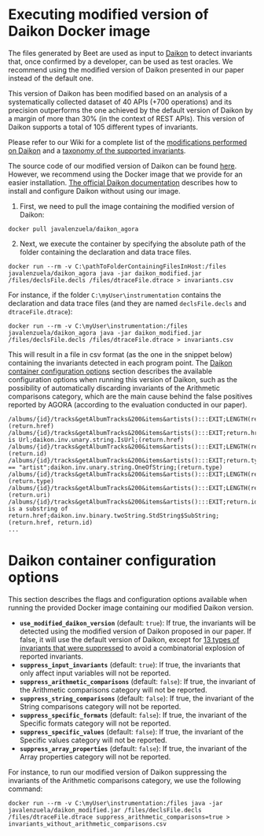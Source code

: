 # Executing modified version of Daikon Docker image
The files generated by Beet are used as input to [Daikon](https://plse.cs.washington.edu/daikon/) to detect invariants that, once confirmed by a developer, can be used as test oracles. We recommend using the modified version of Daikon presented in our paper instead of the default one. 

This version of Daikon has been modified based on an analysis of a systematically collected dataset of 40 APIs (+700 operations) and its precision outperforms the one achieved by the default version of Daikon by a margin of more than 30% (in the context of REST APIs). This version of Daikon supports a total of 105 different types of invariants. 

Please refer to our Wiki for a complete list of the [modifications performed on Daikon](https://github.com/isa-group/Beet/wiki/Modified-version-of-Daikon#modifications-on-daikon) and a [taxonomy of the supported invariants](https://github.com/isa-group/Beet/wiki/Modified-version-of-Daikon#invariants-taxonomy).

The source code of our modified version of Daikon can be found [here](https://github.com/JuanCarlosAlonsoValenzuela/daikon_modified). However, we recommend using the Docker image that we provide for an easier installation. 
[The official Daikon documentation](https://plse.cs.washington.edu/daikon/download/doc/) describes how to install and configure Daikon without using our image.

1.	First, we need to pull the image containing the modified version of Daikon:

```
docker pull javalenzuela/daikon_agora
```

2.	Next, we execute the container by specifying the absolute path of the folder containing the declaration and data trace files.

```
docker run --rm -v C:\pathToFolderContainingFilesInHost:/files javalenzuela/daikon_agora java -jar daikon_modified.jar /files/declsFile.decls /files/dtraceFile.dtrace > invariants.csv
```

For instance, if the folder `C:\myUser\instrumentation` contains the declaration and data trace files (and they are named `declsFile.decls` and `dtraceFile.dtrace`):

```
docker run --rm -v C:\myUser\instrumentation:/files javalenzuela/daikon_agora java -jar daikon_modified.jar /files/declsFile.decls /files/dtraceFile.dtrace > invariants.csv
```

This will result in a file in csv format  (as the one in the snippet below) containing the invariants detected in each program point. The [Daikon container configuration options](#daikon-container-configuration-options) section describes the available configuration options when running this version of Daikon, such as the possibility of automatically discarding invariants of the Arithmetic 
comparisons category, which are the main cause behind the false positives reported by AGORA (according to the evaluation conducted in our paper).

```
/albums/{id}/tracks&getAlbumTracks&200&items&artists():::EXIT;LENGTH(return.href)==57;daikon.inv.unary.string.FixedLengthString;(return.href)
/albums/{id}/tracks&getAlbumTracks&200&items&artists():::EXIT;return.href is Url;daikon.inv.unary.string.IsUrl;(return.href)
/albums/{id}/tracks&getAlbumTracks&200&items&artists():::EXIT;LENGTH(return.id)==22;daikon.inv.unary.string.FixedLengthString;(return.id)
/albums/{id}/tracks&getAlbumTracks&200&items&artists():::EXIT;return.type == "artist";daikon.inv.unary.string.OneOfString;(return.type)
/albums/{id}/tracks&getAlbumTracks&200&items&artists():::EXIT;LENGTH(return.type)==6;daikon.inv.unary.string.FixedLengthString;(return.type)
/albums/{id}/tracks&getAlbumTracks&200&items&artists():::EXIT;LENGTH(return.uri)==37;daikon.inv.unary.string.FixedLengthString;(return.uri)
/albums/{id}/tracks&getAlbumTracks&200&items&artists():::EXIT;return.id is a substring of return.href;daikon.inv.binary.twoString.StdString$SubString;(return.href, return.id)
...
```

# Daikon container configuration options
This section describes the flags and configuration options available when running the provided Docker image containing our modified Daikon version.

- **`use_modified_daikon_version`** (default: `true`): If true, the invariants will be detected using the modified version of Daikon proposed in our paper. If false, it will use the default version of Daikon, except for [13 types of invariants that were suppressed](https://github.com/isa-group/Beet/wiki/Modified-version-of-Daikon#invariants-disabled-in-the-default-daikon-configuration) to avoid a combinatorial explosion of reported invariants.
- **`suppress_input_invariants`** (default: `true`): If true, the invariants that only affect input variables will not be reported.
- **`suppress_arithmetic_comparisons`** (default: `false`): If true, the invariant of the Arithmetic comparisons category will not be reported.
- **`suppress_string_comparisons`** (default: `false`): If true, the invariant of the String comparisons category will not be reported.
- **`suppress_specific_formats`** (default: `false`): If true, the invariant of the Specific formats category will not be reported.
- **`suppress_specific_values`** (default: `false`): If true, the invariant of the Specific values category will not be reported.
- **`suppress_array_properties`** (default: `false`): If true, the invariant of the Array properties category will not be reported.

For instance, to run our modified version of Daikon suppressing the invariants of the Arithmetic comparisons category, we use the following command:

```
docker run --rm -v C:\myUser\instrumentation:/files java -jar javalenzuela/daikon_modified.jar /files/declsFile.decls /files/dtraceFile.dtrace suppress_arithmetic_comparisons=true > invariants_without_arithmetic_comparisons.csv
```